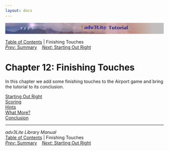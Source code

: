 ```yaml
---
layout: docs
---
```

<div class="topbar">

<img src="topbar.jpg" data-border="0" />

</div>

<div class="nav">

<a href="toc.html" class="nav">Table of Contents</a> \| Finishing
Touches  
<span class="navnp"><a href="convsumm.html" class="nav"><em>Prev:</em> Summary</a>
   <a href="starting.html" class="nav"><em>Next:</em> Starting Out Right</a>
    </span>

</div>



# Chapter 12: Finishing Touches

In this chapter we add some finishing touches to the Airport game and
bring the tutorial to its conclusion.

<div class="sectoc">

[Starting Out Right](starting.html)  
[Scoring](scoring.html)  
[Hints](hints.html)  
[What More?](whatmore.html)  
[Conclusion](conclusion.html)  



</div>

------------------------------------------------------------------------

<div class="navb">

*adv3Lite Library Manual*  
<a href="toc.html" class="nav">Table of Contents</a> \| Finishing
Touches  
<span class="navnp"><a href="convsumm.html" class="nav"><em>Prev:</em> Summary</a>
   <a href="starting.html" class="nav"><em>Next:</em> Starting Out Right</a>
    </span>

</div>
